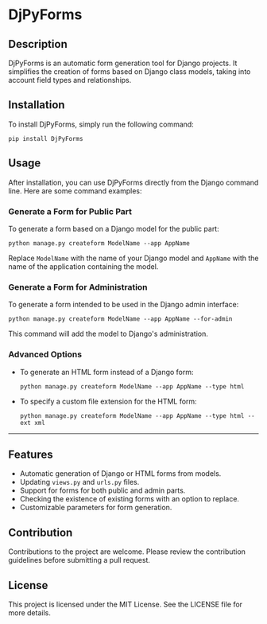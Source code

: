 # DjPyForms

## Description
DjPyForms is an automatic form generation tool for Django projects. It simplifies the creation of forms based on Django class models, taking into account field types and relationships.

## Installation
To install DjPyForms, simply run the following command:

```
pip install DjPyForms
```

## Usage
After installation, you can use DjPyForms directly from the Django command line. Here are some command examples:

### Generate a Form for Public Part
To generate a form based on a Django model for the public part:

```
python manage.py createform ModelName --app AppName
```

Replace `ModelName` with the name of your Django model and `AppName` with the name of the application containing the model.

### Generate a Form for Administration
To generate a form intended to be used in the Django admin interface:

```
python manage.py createform ModelName --app AppName --for-admin
```

This command will add the model to Django's administration.

### Advanced Options
- To generate an HTML form instead of a Django form:

  ```
  python manage.py createform ModelName --app AppName --type html
  ```

- To specify a custom file extension for the HTML form:

  ```
  python manage.py createform ModelName --app AppName --type html --ext xml
  ```

---

## Features
- Automatic generation of Django or HTML forms from models.
- Updating `views.py` and `urls.py` files.
- Support for forms for both public and admin parts.
- Checking the existence of existing forms with an option to replace.
- Customizable parameters for form generation.

## Contribution
Contributions to the project are welcome. Please review the contribution guidelines before submitting a pull request.

## License
This project is licensed under the MIT License. See the LICENSE file for more details.